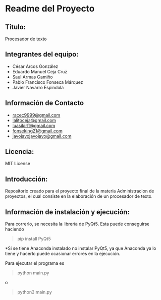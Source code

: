 # Readme del Proyecto
## Titulo:
Procesador de texto 

## Integrantes del equipo:
- César Arcos González 
- Eduardo Manuel Ceja Cruz 
- Saul Armas Gamiño
- Pablo Francisco Fonseca Márquez
- Javier Navarro Espindola

## Información de Contacto 
- racec9999@gmail.com
- lalitoceja@gmail.com
- luasikirfl@gmail.com
- fonseking21@gmail.com
- javojavojavojavo@gmail.com

## Licencia:
MIT License

## Introducción: 
Repositorio creado para el proyecto final de la materia Administracion de proyectos, el cual consiste en la elaboración de un procesador de texto.
## Información de instalación y ejecución:
 Para correrlo, se necesita la librería de PyQt5. Esta puede conseguirse haciendo
 > pip install PyQt5    
 
*Si se tiene Anaconda instalado no instalar PyQt5, ya que Anaconda ya lo tiene y hacerlo puede ocasionar errores en la ejecución.    

Para ejecutar el programa es

> python main.py

o

>python3 main.py
